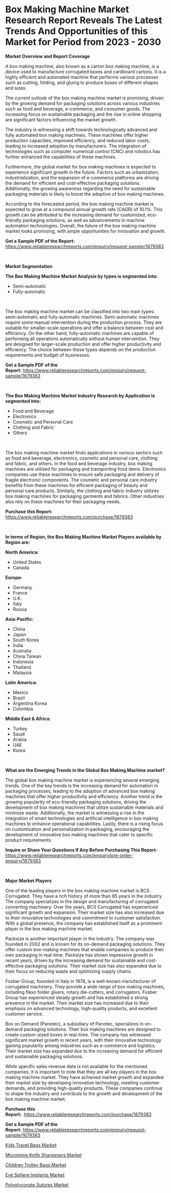 <p><h1>Box Making Machine Market Research Report Reveals The Latest Trends And Opportunities of this Market for Period from 2023 - 2030</h1></p><p><strong>Market Overview and Report Coverage</strong></p>
<p><p>A box making machine, also known as a carton box making machine, is a device used to manufacture corrugated boxes and cardboard cartons. It is a highly efficient and automated machine that performs various processes such as cutting, folding, and gluing to produce boxes of different shapes and sizes.</p><p>The current outlook of the box making machine market is promising, driven by the growing demand for packaging solutions across various industries such as food and beverage, e-commerce, and consumer goods. The increasing focus on sustainable packaging and the rise in online shopping are significant factors influencing the market growth.</p><p>The industry is witnessing a shift towards technologically advanced and fully automated box making machines. These machines offer higher production capacities, improved efficiency, and reduced labor costs, leading to increased adoption by manufacturers. The integration of technologies such as computer numerical control (CNC) and robotics has further enhanced the capabilities of these machines.</p><p>Furthermore, the global market for box making machines is expected to experience significant growth in the future. Factors such as urbanization, industrialization, and the expansion of e-commerce platforms are driving the demand for efficient and cost-effective packaging solutions. Additionally, the growing awareness regarding the need for sustainable packaging materials is likely to boost the adoption of box making machines.</p><p>According to the forecasted period, the box making machine market is expected to grow at a compound annual growth rate (CAGR) of 10.1%. This growth can be attributed to the increasing demand for customized, eco-friendly packaging solutions, as well as advancements in machine automation technologies. Overall, the future of the box making machine market looks promising, with ample opportunities for innovation and growth.</p></p>
<p><strong>Get a Sample PDF of the Report:</strong> <a href="https://www.reliableresearchreports.com/enquiry/request-sample/1679383">https://www.reliableresearchreports.com/enquiry/request-sample/1679383</a></p>
<p>&nbsp;</p>
<p><strong>Market Segmentation</strong></p>
<p><strong>The Box Making Machine Market Analysis by types is segmented into:</strong></p>
<p><ul><li>Semi-automatic</li><li>Fully-automatic</li></ul></p>
<p>&nbsp;</p>
<p><p>The box making machine market can be classified into two main types: semi-automatic and fully-automatic machines. Semi-automatic machines require some manual intervention during the production process. They are suitable for smaller-scale operations and offer a balance between cost and efficiency. On the other hand, fully-automatic machines are capable of performing all operations automatically without human intervention. They are designed for larger-scale production and offer higher productivity and efficiency. The choice between these types depends on the production requirements and budget of businesses.</p></p>
<p><strong>Get a Sample PDF of the Report:</strong>&nbsp;<a href="https://www.reliableresearchreports.com/enquiry/request-sample/1679383">https://www.reliableresearchreports.com/enquiry/request-sample/1679383</a></p>
<p>&nbsp;</p>
<p><strong>The Box Making Machine Market Industry Research by Application is segmented into:</strong></p>
<p><ul><li>Food and Beverage</li><li>Electronics</li><li>Cosmetic and Personal Care</li><li>Clothing and Fabric</li><li>Others</li></ul></p>
<p>&nbsp;</p>
<p><p>The box making machine market finds applications in various sectors such as food and beverage, electronics, cosmetic and personal care, clothing and fabric, and others. In the food and beverage industry, box making machines are utilized for packaging and transporting food items. Electronics companies use these machines to ensure safe packaging and delivery of fragile electronic components. The cosmetic and personal care industry benefits from these machines for efficient packaging of beauty and personal care products. Similarly, the clothing and fabric industry utilizes box making machines for packaging garments and fabrics. Other industries also rely on these machines for their packaging needs.</p></p>
<p><strong>Purchase this Report:</strong>&nbsp; <a href="https://www.reliableresearchreports.com/purchase/1679383">https://www.reliableresearchreports.com/purchase/1679383</a></p>
<p>&nbsp;</p>
<p><strong>In terms of Region, the Box Making Machine Market Players available by Region are:</strong></p>
<p>
    <p> <strong> North America: </strong>
        <ul>
            <li>United States</li>
            <li>Canada</li>
        </ul>
        </p> 
    <p> <strong> Europe: </strong>
        <ul>
            <li>Germany</li>
            <li>France</li>
            <li>U.K.</li>
            <li>Italy</li>
            <li>Russia</li>
        </ul>
        </p> 
    <p> <strong> Asia-Pacific: </strong>
        <ul>
            <li>China</li>
            <li>Japan</li>
            <li>South Korea</li>
            <li>India</li>
            <li>Australia</li>
            <li>China Taiwan</li>
            <li>Indonesia</li>
            <li>Thailand</li>
            <li>Malaysia</li>
        </ul>
        </p> 
    <p> <strong> Latin America: </strong>
        <ul>
            <li>Mexico</li>
            <li>Brazil</li>
            <li>Argentina Korea</li>
            <li>Colombia</li>
        </ul>
        </p> 
    <p> <strong> Middle East & Africa: </strong>
        <ul>
            <li>Turkey</li>
            <li>Saudi</li>
            <li>Arabia</li>
            <li>UAE</li>
            <li>Korea</li>
        </ul>
    </p>
    </p>
<p>&nbsp;</p>
<p><strong>What are the Emerging Trends in the Global Box Making Machine market?</strong></p>
<p><p>The global box making machine market is experiencing several emerging trends. One of the key trends is the increasing demand for automation in packaging processes, leading to the adoption of advanced box making machines that offer higher productivity and efficiency. Another trend is the growing popularity of eco-friendly packaging solutions, driving the development of box making machines that utilize sustainable materials and minimize waste. Additionally, the market is witnessing a rise in the integration of smart technologies and artificial intelligence in box making machines to enhance operational capabilities. Lastly, there is a rising focus on customization and personalization in packaging, encouraging the development of innovative box making machines that cater to specific product requirements.</p></p>
<p><strong>Inquire or Share Your Questions If Any Before Purchasing This Report</strong>- <a href="https://www.reliableresearchreports.com/enquiry/pre-order-enquiry/1679383">https://www.reliableresearchreports.com/enquiry/pre-order-enquiry/1679383</a></p>
<p>&nbsp;</p>
<p><strong>Major Market Players</strong></p>
<p><p>One of the leading players in the box making machine market is BCS Corrugated. They have a rich history of more than 65 years in the industry. The company specializes in the design and manufacturing of corrugated converting machinery. Over the years, BCS Corrugated has experienced significant growth and expansion. Their market size has also increased due to their innovative technologies and commitment to customer satisfaction. With a global presence, the company has established itself as a prominent player in the box making machine market.</p><p>Packsize is another important player in the industry. The company was founded in 2002 and is known for its on-demand packaging solutions. They offer custom box-making machines that enable companies to produce their own packaging in real-time. Packsize has shown impressive growth in recent years, driven by the increasing demand for sustainable and cost-effective packaging solutions. Their market size has also expanded due to their focus on reducing waste and optimizing supply chains.</p><p>Fosber Group, founded in Italy in 1978, is a well-known manufacturer of corrugated machinery. They provide a wide range of box making machines, including flexo folder gluers, rotary die-cutters, and corrugators. Fosber Group has experienced steady growth and has established a strong presence in the market. Their market size has increased due to their emphasis on advanced technology, high-quality products, and excellent customer service.</p><p>Box on Demand (Panotec), a subsidiary of Panotec, specializes in on-demand packaging solutions. Their box making machines are designed to create custom-sized boxes in real-time. The company has witnessed significant market growth in recent years, with their innovative technology gaining popularity among industries such as e-commerce and logistics. Their market size has expanded due to the increasing demand for efficient and sustainable packaging solutions.</p><p>While specific sales revenue data is not available for the mentioned companies, it is important to note that they are all key players in the box making machine market. They have achieved market growth and expanded their market size by developing innovative technology, meeting customer demands, and providing high-quality products. These companies continue to shape the industry and contribute to the growth and development of the box making machine market.</p></p>
<p><strong>Purchase this Report:</strong>&nbsp;&nbsp;<a href="https://www.reliableresearchreports.com/purchase/1679383">https://www.reliableresearchreports.com/purchase/1679383</a></p>
<p></p>
<p><strong>Get a Sample PDF of the Report:</strong>&nbsp;<a href="https://www.reliableresearchreports.com/enquiry/request-sample/1679383">https://www.reliableresearchreports.com/enquiry/request-sample/1679383</a></p>
<p><p><a href="https://medium.com/@deniseharvey70/kids-travel-bags-market-insights-into-market-cagr-market-trends-and-growth-strategies-28a11d4e08d9">Kids Travel Bags Market</a></p><p><a href="https://www.linkedin.com/pulse/decoding-microtome-knife-sharpeners-market-deep-dive-pno1c/">Microtome Knife Sharpeners Market</a></p><p><a href="https://medium.com/@loririce03/children-trolley-bags-market-size-cagr-trends-2024-2030-235aa006b75b">Children Trolley Bags Market</a></p><p><a href="https://www.linkedin.com/pulse/eye-sphere-implants-market-share-amp-new-trends-analysis-report-d2xcc/">Eye Sphere Implants Market</a></p><p><a href="https://www.linkedin.com/pulse/polyglyconate-sutures-market-research-report-unlocks-analysis-vwdhc/">Polyglyconate Sutures Market</a></p></p>